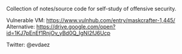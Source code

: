 Collection of notes/source code for self-study of offensive security.

Vulnerable VM: https://www.vulnhub.com/entry/maskcrafter-1,445/
Alternative: https://drive.google.com/open?id=1KJ7pEnEf1RnjOv_yBd0Q_IgNI2fJ6Ucp

Twitter: @evdaez
